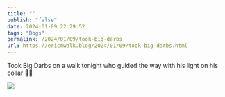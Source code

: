 ```yaml
---
title: ""
publish: "false"
date: 2024-01-09 22:29:52
tags: "Dogs"
permalink: /2024/01/09/took-big-darbs
url: https://ericmwalk.blog/2024/01/09/took-big-darbs.html
---
```


Took Big Darbs on a walk tonight who guided the way with his light on his collar 🐶🔦

![](https://ericmwalk.blog/uploads/2024/img-7475.jpeg)